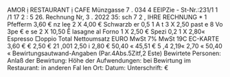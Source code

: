 AMOR ị RESTAURANT ị CAFE Münzgasse 7 . 034 4 EEIPZie - St-Nr.:231/1 1 /1 17 2 : 5 26. Rechnung Nr, 3 . 2022 35: sch 7 2 , IHRE RECHNUNG * 1 Pfefferm 3,60 € nz lee 2 X 4,00 € Schwarzb er 0,5 1 A t 3 X 2,50 past e 8 Vo 3pe € e se 2 X 10,50 Ễ lasagne al Forno 1 X 2,50 € Spezi 0,2 1 X 2,80« Espresso □oppio Total Nettoumsatz EURO MwSt 7% MwSt 19C EC-KARTE 3,60 € € 2,50 € 21 ,001 2,50 i 2,80 € 50,40 « 45,51 € 5 ,4 2,19« 2,70 « 50,40 « Bewirtungsautwand-Angaben (Par.4Abs.5Zitf,2 Este) Bewirtete Personen: Anlaß der Bewirtung: Höhe der Aufwendungen: bei Bewirtung im Restaurant: in anderen Fal len Ort: Datum: Unterschrift: €
